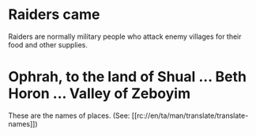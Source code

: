 # Raiders came

Raiders are normally military people who attack enemy villages for their food and other supplies.

# Ophrah, to the land of Shual ... Beth Horon ... Valley of Zeboyim

These are the names of places. (See: [[rc://en/ta/man/translate/translate-names]])